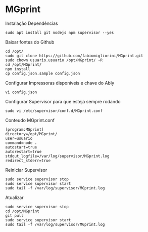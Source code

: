# MGprint

Instalação Dependências

```
sudo apt install git nodejs npm supervisor --yes
```

Baixar fontes do Github
```
cd /opt/
sudo git clone https://github.com/fabiomigliorini/MGprint.git
sudo chown usuario.usuario /opt/MGprint/ -R
cd /opt/MGprint/
npm install
cp config.json.sample config.json
```

Configurar Impressoras disponíveis e chave do Ably
```
vi config.json
```

Configurar Supervisor para que esteja sempre rodando
```
sudo vi /etc/supervisor/conf.d/MGprint.conf
```

Conteudo MGprint.conf
```
[program:MGprint]
directory=/opt/MGprint/
user=usuario
command=node .
autostart=true
autorestart=true
stdout_logfile=/var/log/supervisor/MGprint.log
redirect_stderr=true
```

Reiniciar Supervisor
```
sudo service supervisor stop
sudo service supervisor start
sudo tail -f /var/log/supervisor/MGprint.log
```

Atualizar
```
sudo service supervisor stop
cd /opt/MGprint
git pull
sudo service supervisor start
sudo tail -f /var/log/supervisor/MGprint.log
```
